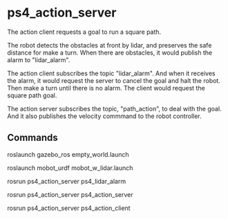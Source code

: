 # ps4_action_server

<p>The action client requests a goal to run a square path.</p>
<p>The robot detects the obstacles at front by lidar, and preserves the safe distance for make a turn. When there are obstacles, it would publish the alarm to "lidar_alarm". </p>
<p>The action client subscribes the topic "lidar_alarm". And when it receives the alarm, it would request the server to cancel the goal and halt the robot. Then make a turn until there is no alarm. The client would request the square path goal.</p>
<p>The action server subscribes the topic, "path_action", to deal with the goal. And it also publishes the velocity commmand to the robot controller.</p>

## Commands
<p>roslaunch gazebo_ros empty_world.launch</p>
<p>roslaunch mobot_urdf mobot_w_lidar.launch</p>
<p>rosrun ps4_action_server ps4_lidar_alarm</p>
<p>rosrun ps4_action_server ps4_action_server</p>
<p>rosrun ps4_action_server ps4_action_client</p> 
